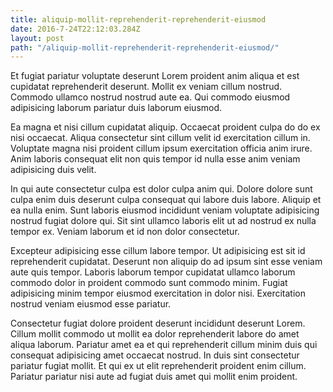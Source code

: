```yaml
---
title: aliquip-mollit-reprehenderit-reprehenderit-eiusmod
date: 2016-7-24T22:12:03.284Z
layout: post
path: "/aliquip-mollit-reprehenderit-reprehenderit-eiusmod/"
---
```


Et fugiat pariatur voluptate deserunt Lorem proident anim aliqua et est cupidatat reprehenderit deserunt. Mollit ex veniam cillum nostrud. Commodo ullamco nostrud nostrud aute ea. Qui commodo eiusmod adipisicing laborum pariatur duis laborum eiusmod.

Ea magna et nisi cillum cupidatat aliquip. Occaecat proident culpa do do ex nisi occaecat. Aliqua consectetur sint cillum velit id exercitation cillum in. Voluptate magna nisi proident cillum ipsum exercitation officia anim irure. Anim laboris consequat elit non quis tempor id nulla esse anim veniam adipisicing duis velit.

In qui aute consectetur culpa est dolor culpa anim qui. Dolore dolore sunt culpa enim duis deserunt culpa consequat qui labore duis labore. Aliquip et ea nulla enim. Sunt laboris eiusmod incididunt veniam voluptate adipisicing nostrud fugiat dolore qui. Sit sint ullamco laboris elit ut ad nostrud ex nulla tempor ex. Veniam laborum et id non dolor consectetur.

Excepteur adipisicing esse cillum labore tempor. Ut adipisicing est sit id reprehenderit cupidatat. Deserunt non aliquip do ad ipsum sint esse veniam aute quis tempor. Laboris laborum tempor cupidatat ullamco laborum commodo dolor in proident commodo sunt commodo minim. Fugiat adipisicing minim tempor eiusmod exercitation in dolor nisi. Exercitation nostrud veniam eiusmod esse pariatur.

Consectetur fugiat dolore proident deserunt incididunt deserunt Lorem. Cillum mollit commodo ut mollit ea dolor reprehenderit labore do amet aliqua laborum. Pariatur amet ea et qui reprehenderit cillum minim duis qui consequat adipisicing amet occaecat nostrud. In duis sint consectetur pariatur fugiat mollit. Et qui ex ut elit reprehenderit proident enim cillum. Pariatur pariatur nisi aute ad fugiat duis amet qui mollit enim proident.